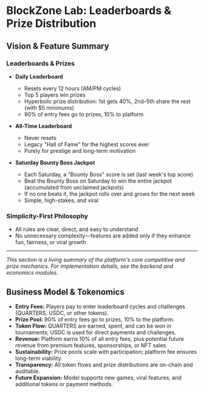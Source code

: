 # BlockZone Lab: Leaderboards & Prize Distribution

## Vision & Feature Summary

### Leaderboards & Prizes

- **Daily Leaderboard**
  - Resets every 12 hours (AM/PM cycles)
  - Top 5 players win prizes
  - Hyperbolic prize distribution: 1st gets 40%, 2nd–5th share the rest (with $5 minimums)
  - 90% of entry fees go to prizes, 10% to platform

- **All-Time Leaderboard**
  - Never resets
  - Legacy "Hall of Fame" for the highest scores ever
  - Purely for prestige and long-term motivation

- **Saturday Bounty Boss Jackpot**
  - Each Saturday, a "Bounty Boss" score is set (last week's top score)
  - Beat the Bounty Boss on Saturday to win the entire jackpot (accumulated from unclaimed jackpots)
  - If no one beats it, the jackpot rolls over and grows for the next week
  - Simple, high-stakes, and viral

### Simplicity-First Philosophy
- All rules are clear, direct, and easy to understand
- No unnecessary complexity—features are added only if they enhance fun, fairness, or viral growth

---

_This section is a living summary of the platform's core competitive and prize mechanics. For implementation details, see the backend and economics modules._ 

## Business Model & Tokenomics

- **Entry Fees:** Players pay to enter leaderboard cycles and challenges (QUARTERS, USDC, or other tokens).
- **Prize Pool:** 90% of entry fees go to prizes, 10% to the platform.
- **Token Flow:** QUARTERS are earned, spent, and can be won in tournaments; USDC is used for direct payments and challenges.
- **Revenue:** Platform earns 10% of all entry fees, plus potential future revenue from premium features, sponsorships, or NFT sales.
- **Sustainability:** Prize pools scale with participation; platform fee ensures long-term viability.
- **Transparency:** All token flows and prize distributions are on-chain and auditable.
- **Future Expansion:** Model supports new games, viral features, and additional tokens or payment methods. 